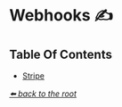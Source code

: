 # Webhooks ✍

## Table Of Contents

 * [Stripe](./webhook/STRIPE.md)

*[⬅️ back to the root](/README.md#stripe-test-app)*
